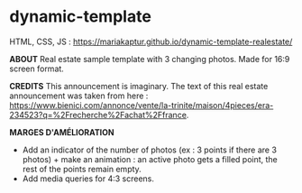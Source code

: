 # dynamic-template
HTML, CSS, JS : https://mariakaptur.github.io/dynamic-template-realestate/

**ABOUT**
Real estate sample template with 3 changing photos.
Made for 16:9 screen format.

**CREDITS**
This announcement is imaginary.
The text of this real estate announcement was taken from here : https://www.bienici.com/annonce/vente/la-trinite/maison/4pieces/era-234523?q=%2Frecherche%2Fachat%2Ffrance.

**MARGES D'AMÉLIORATION**
- Add an indicator of the number of photos (ex : 3 points if there are 3 photos) + make an animation : an active photo gets a filled point, the rest of the points remain empty.
- Add media queries for 4:3 screens.

